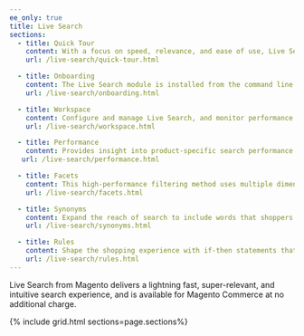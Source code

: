 ```yaml
---
ee_only: true
title: Live Search
sections:
  - title: Quick Tour
    content: With a focus on speed, relevance, and ease of use, Live Search is a game changer for shoppers and merchants alike. Follow along for a quick tour of Live Search from the storefront.
    url: /live-search/quick-tour.html

  - title: Onboarding
    content: The Live Search module is installed from the command line of the server and connects as a service to your Magento installation. For installation instructions, see the Live Search developer documentation.
    url: /live-search/onboarding.html

  - title: Workspace
    content: Configure and manage Live Search, and monitor performance. 
    url: /live-search/workspace.html

  - title: Performance
    content: Provides insight into product-specific search performance that you can leverage to optimize search.
   url: /live-search/performance.html

  - title: Facets
    content: This high-performance filtering method uses multiple dimensions of static and dynamic attribute values as search criteria.
    url: /live-search/facets.html

  - title: Synonyms
    content: Expand the reach of search to include words that shoppers might use that differ from those in your catalog.
    url: /live-search/synonyms.html

  - title: Rules
    content: Shape the shopping experience with if-then statements that add logic and events to search. Use rules to boost or bury products for a specific period of time.
    url: /live-search/rules.html
---
```


Live Search from Magento delivers a lightning fast, super-relevant, and intuitive search experience, and is available for Magento Commerce at no additional charge.

{% include grid.html sections=page.sections%}
